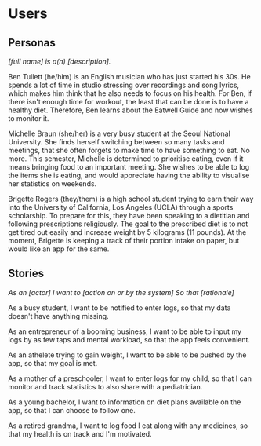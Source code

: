 # Users

## Personas

*[full name] is a(n) [description].*

Ben Tullett (he/him) is an English musician who has just started his 30s. He spends a lot of time in studio stressing over recordings and song lyrics, which makes him think that he also needs to focus on his health. For Ben, if there isn't enough time for workout, the least that can be done is to have a healthy diet. Therefore, Ben learns about the Eatwell Guide and now wishes to monitor it.

Michelle Braun (she/her) is a very busy student at the Seoul National University. She finds herself switching between so many tasks and meetings, that she often forgets to make time to have something to eat. No more. This semester, Michelle is determined to prioritise eating, even if it means bringing food to an important meeting. She wishes to be able to log the items she is eating, and would appreciate having the ability to visualise her statistics on weekends.

Brigette Rogers (they/them) is a high school student trying to earn their way into the University of California, Los Angeles (UCLA) through a sports scholarship. To prepare for this, they have been speaking to a dietitian and following prescriptions religiously. The goal to the prescribed diet is to not get tired out easily and increase weight by 5 kilograms (11 pounds). At the moment, Brigette is keeping a track of their portion intake on paper, but would like an app for the same.


## Stories

*As an [actor]*
*I want to [action on or by the system]*
*So that [rationale]*

As a busy student, I want to be notified to enter logs, so that my data doesn't have anything missing.

As an entrepreneur of a booming business, I want to be able to input my logs by as few taps and mental workload, so that the app feels convenient.

As an athelete trying to gain weight, I want to be able to be pushed by the app, so that my goal is met.

As a mother of a preschooler, I want to enter logs for my child, so that I can monitor and track statistics to also share with a pediatrician.

As a young bachelor, I want to information on diet plans available on the app, so that I can choose to follow one.

As a retired grandma, I want to log food I eat along with any medicines, so that my health is on track and I'm motivated.
